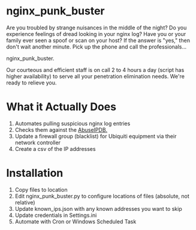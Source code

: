 # nginx_punk_buster

Are you troubled by strange nuisances in the middle of the night?
Do you experience feelings of dread looking in your nginx log?
Have you or your family ever seen a spoof or scan on your host?
If the answer is "yes," then don't wait another minute. Pick up the phone and call the professionals...

nginx_punk_buster.

Our courteous and efficient staff is on call 2 to 4 hours a day (script has higher availability) to serve all your penetration elimination needs.
We're ready to relieve you.

# What it Actually Does

1. Automates pulling suspicious nginx log entries
2. Checks them against the [AbuseIPDB.](https://www.abuseipdb.com/)
3. Update a firewall group (blacklist) for Ubiquiti equipment via their network controller
4. Create a csv of the IP addresses

# Installation

1. Copy files to location
2. Edit nginx_punk_buster.py to configure locations of files (absolute, not relative)
3. Update known_ips.json with any known addresses you want to skip
4. Update credentials in Settings.ini
5. Automate with Cron or Windows Scheduled Task